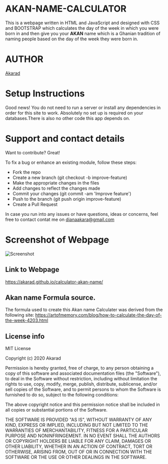 # **AKAN-NAME-CALCULATOR**
This is a webpage written in HTML and JavaScript and designed with CSS and BOOTSTRAP which calculates the day of the week in which you were born in
and then give you your **AKAN** name which is a Ghanian tradition of naming people based on the day of the week they were born in.


# **AUTHOR**
[Akarad](https://github.com/Akarad)

# Setup Instructions
Good news! You do not need to run a server or install any dependencies in order for this site to work. Absolutely no set up is required on your databases.There is also no other code this app depends on.

# Support and contact details

  Want to contribute? Great!

  To fix a bug or enhance an existing module, follow these steps:

  * Fork the repo
  * Create a new branch (git checkout -b improve-feature)
  * Make the appropriate changes in the files
  * Add changes to reflect the changes made
  * Commit your changes (git commit -am 'Improve feature')
  * Push to the branch (git push origin improve-feature)
  * Create a Pull Request

  In case you run into any issues or have questions, ideas or concerns, feel free to contact contat me on dianaakara@gmail.com






# Screenshot of Webpage
![Screenshot](https://user-images.githubusercontent.com/64423656/83358869-2d099c00-a37f-11ea-9c8b-d6372e4393e3.png)


## Link to Webpage
https://akarad.github.io/calculator-akan-name/


## Akan name Formula source.
The formula used to create this Akan name Calculater was derived from the following site: https://artofmemory.com/blog/how-to-calculate-the-day-of-the-week-4203.html


## License info
MIT License

Copyright (c) 2020 Akarad

Permission is hereby granted, free of charge, to any person obtaining a copy
of this software and associated documentation files (the "Software"), to deal
in the Software without restriction, including without limitation the rights
to use, copy, modify, merge, publish, distribute, sublicense, and/or sell
copies of the Software, and to permit persons to whom the Software is
furnished to do so, subject to the following conditions:

The above copyright notice and this permission notice shall be included in all
copies or substantial portions of the Software.

THE SOFTWARE IS PROVIDED "AS IS", WITHOUT WARRANTY OF ANY KIND, EXPRESS OR
IMPLIED, INCLUDING BUT NOT LIMITED TO THE WARRANTIES OF MERCHANTABILITY,
FITNESS FOR A PARTICULAR PURPOSE AND NONINFRINGEMENT. IN NO EVENT SHALL THE
AUTHORS OR COPYRIGHT HOLDERS BE LIABLE FOR ANY CLAIM, DAMAGES OR OTHER
LIABILITY, WHETHER IN AN ACTION OF CONTRACT, TORT OR OTHERWISE, ARISING FROM,
OUT OF OR IN CONNECTION WITH THE SOFTWARE OR THE USE OR OTHER DEALINGS IN THE
SOFTWARE.

